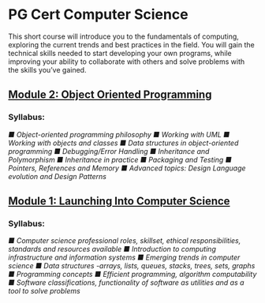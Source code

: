 # PG Cert Computer Science<br>
This short course will introduce you to the fundamentals of computing, exploring the current trends and best practices in the field. You will gain the technical skills needed to start developing your own programs, while improving your ability to collaborate with others and solve problems with the skills you’ve gained.

## [Module 2: Object Oriented Programming](https://patzsantos.github.io/e-portfolio-uoeo/oop_landing)<br>
### Syllabus: <br>
_■ Object-oriented programming philosophy
■ Working with UML
■ Working with objects and classes
■ Data structures in object-oriented programming ■ Debugging/Error Handling
■ Inheritance and Polymorphism
■ Inheritance in practice
■ Packaging and Testing
■ Pointers, References and Memory
■ Advanced topics: Design Language evolution and Design Patterns_
<br>
## [Module 1: Launching Into Computer Science](https://patzsantos.github.io/e-portfolio-uoeo/lcs_landing)<br>
### Syllabus: <br>
_■ Computer science professional roles, skillset, ethical responsibilities, standards and resources available
■ Introduction to computing infrastructure and information systems
■ Emerging trends in computer science
■ Data structures -arrays, lists, queues, stacks,
trees, sets, graphs
■ Programming concepts
■ Efficient programming, algorithm computability
■ Software classifications, functionality of software as utilities and as a tool to solve problems_

